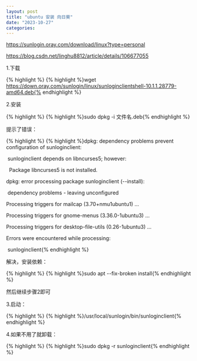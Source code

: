 ```yaml
---
layout: post
title: "ubuntu 安装 向日葵"
date: "2023-10-27"
categories: 
---
```

<p><a href="https://sunlogin.oray.com/download/linux?type=personal">https://sunlogin.oray.com/download/linux?type=personal</a></p>

<p><a href="https://blog.csdn.net/linghu8812/article/details/106677055">https://blog.csdn.net/linghu8812/article/details/106677055</a></p>

<p>1.下载</p>

{% highlight %}
{% highlight %}wget https://down.oray.com/sunlogin/linux/sunloginclientshell-10.1.1.28779-amd64.deb{% endhighlight %}

<p>2.安装</p>

{% highlight %}
{% highlight %}sudo dpkg -i 文件名.deb{% endhighlight %}

<p>提示了错误：</p>

{% highlight %}
{% highlight %}dpkg: dependency problems prevent configuration of sunloginclient:

&nbsp;sunloginclient depends on libncurses5; however:

&nbsp; Package libncurses5 is not installed.

dpkg: error processing package sunloginclient (--install):

&nbsp;dependency problems - leaving unconfigured

Processing triggers for mailcap (3.70+nmu1ubuntu1) ...

Processing triggers for gnome-menus (3.36.0-1ubuntu3) ...

Processing triggers for desktop-file-utils (0.26-1ubuntu3) ...

Errors were encountered while processing:

&nbsp;sunloginclient{% endhighlight %}

<p>解决，安装依赖：</p>

{% highlight %}
{% highlight %}sudo apt --fix-broken install{% endhighlight %}

<p>然后继续步骤2即可</p>

<p>3.启动：</p>

{% highlight %}
{% highlight %}/usr/local/sunlogin/bin/sunloginclient{% endhighlight %}

<p>4.如果不用了就卸载：</p>

{% highlight %}
{% highlight %}sudo dpkg -r sunloginclient{% endhighlight %}

<p>&nbsp;</p>

